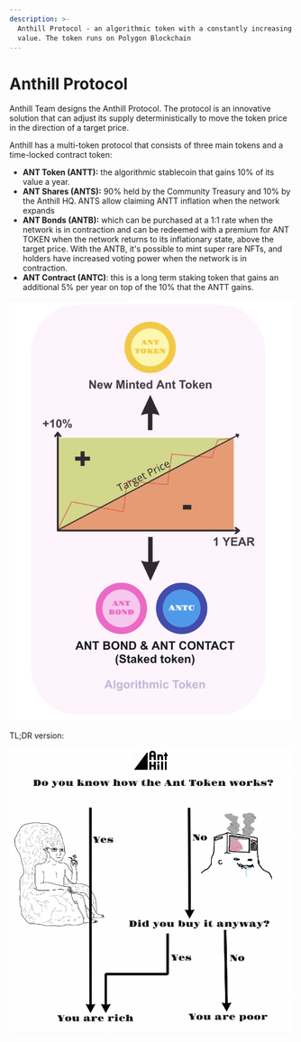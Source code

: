 ```yaml
---
description: >-
  Anthill Protocol - an algorithmic token with a constantly increasing target
  value. The token runs on Polygon Blockchain
---
```


# Anthill Protocol

Anthill Team designs the Anthill Protocol. The protocol is an innovative solution that can adjust its supply deterministically to move the token price in the direction of a target price.

Anthill has a multi-token protocol that consists of three main tokens and a time-locked contract token:

* **ANT Token (ANTT):** the algorithmic stablecoin that gains 10% of its value a year.
* **ANT Shares (ANTS):** 90% held by the Community Treasury and 10% by the Anthill HQ. ANTS allow claiming ANTT inflation when the network expands
* **ANT Bonds (ANTB):** which can be purchased at a 1:1 rate when the network is in contraction and can be redeemed with a premium for ANT TOKEN when the network returns to its inflationary state, above the target price. With the ANTB, it's possible to mint super rare NFTs, and holders have increased voting power when the network is in contraction.
* **ANT Contract (ANTC)**: this is a long term staking token that gains an additional 5% per year on top of the 10% that the ANTT gains.

![](<.gitbook/assets/Anthill Protocole.png>)

TL;DR version:

![](<.gitbook/assets/Anthill Token Economy Meme.png>)
